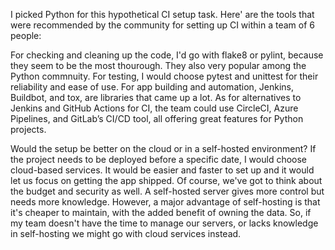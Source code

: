 I picked Python for this hypothetical CI setup task. Here' are the tools that were recommended by the community for setting up CI within a team of 6 people:

For checking and cleaning up the code, I'd go with flake8 or pylint, because they seem to be the most thourough. They also very popular among the Python commnuity. For testing, I would choose pytest and unittest for their reliability and ease of use. For app building and automation, Jenkins, Buildbot, and tox, are libraries that came up a lot. As for alternatives to Jenkins and GitHub Actions for CI, the team could use CircleCI, Azure Pipelines, and GitLab’s CI/CD tool, all offering great features for Python projects.

Would the setup be better on the cloud or in a self-hosted environment? If the project needs to be deployed before a specific date, I would choose cloud-based services. It would be easier and faster to set up and it would let us focus on getting the app shipped. Of course, we've got to think about the budget and security as well. A self-hosted server gives more control but needs more knowledge. However, a major advantage of self-hosting is that it's cheaper to maintain, with the added benefit of owning the data. So, if my team doesn't have the time to manage our servers, or lacks knowledge in self-hosting we might go with cloud services instead.

